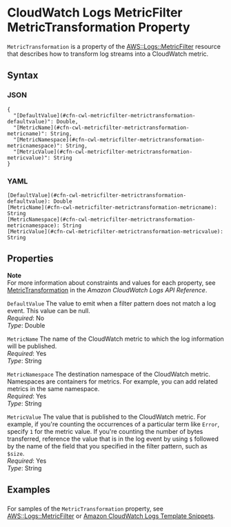 # CloudWatch Logs MetricFilter MetricTransformation Property<a name="aws-properties-logs-metricfilter-metrictransformation"></a>

`MetricTransformation` is a property of the [AWS::Logs::MetricFilter](aws-resource-logs-metricfilter.md) resource that describes how to transform log streams into a CloudWatch metric\.

## Syntax<a name="w13ab1c21c10c69c51c17b5"></a>

### JSON<a name="aws-properties-logs-metricfilter-metrictransformation-syntax.json"></a>

```
{
  "[DefaultValue](#cfn-cwl-metricfilter-metrictransformation-defaultvalue)": Double,    
  "[MetricName](#cfn-cwl-metricfilter-metrictransformation-metricname)": String,
  "[MetricNamespace](#cfn-cwl-metricfilter-metrictransformation-metricnamespace)": String,
  "[MetricValue](#cfn-cwl-metricfilter-metrictransformation-metricvalue)": String
}
```

### YAML<a name="aws-properties-logs-metricfilter-metrictransformation-syntax.yaml"></a>

```
[DefaultValue](#cfn-cwl-metricfilter-metrictransformation-defaultvalue): Double
[MetricName](#cfn-cwl-metricfilter-metrictransformation-metricname): String
[MetricNamespace](#cfn-cwl-metricfilter-metrictransformation-metricnamespace): String
[MetricValue](#cfn-cwl-metricfilter-metrictransformation-metricvalue): String
```

## Properties<a name="w13ab1c21c10c69c51c17b7"></a>

**Note**  
For more information about constraints and values for each property, see [MetricTransformation](https://docs.aws.amazon.com/AmazonCloudWatchLogs/latest/APIReference/API_MetricTransformation.html) in the *Amazon CloudWatch Logs API Reference*\.

`DefaultValue`  <a name="cfn-cwl-metricfilter-metrictransformation-defaultvalue"></a>
The value to emit when a filter pattern does not match a log event\. This value can be null\.  
*Required*: No  
*Type*: Double

`MetricName`  <a name="cfn-cwl-metricfilter-metrictransformation-metricname"></a>
The name of the CloudWatch metric to which the log information will be published\.  
*Required*: Yes  
*Type*: String

`MetricNamespace`  <a name="cfn-cwl-metricfilter-metrictransformation-metricnamespace"></a>
The destination namespace of the CloudWatch metric\. Namespaces are containers for metrics\. For example, you can add related metrics in the same namespace\.  
*Required*: Yes  
*Type*: String

`MetricValue`  <a name="cfn-cwl-metricfilter-metrictransformation-metricvalue"></a>
The value that is published to the CloudWatch metric\. For example, if you're counting the occurrences of a particular term like `Error`, specify `1` for the metric value\. If you're counting the number of bytes transferred, reference the value that is in the log event by using `$` followed by the name of the field that you specified in the filter pattern, such as `$size`\.  
*Required*: Yes  
*Type*: String

## Examples<a name="w13ab1c21c10c69c51c17b9"></a>

### <a name="w13ab1c21c10c69c51c17b9b2"></a>

For samples of the `MetricTransformation` property, see [AWS::Logs::MetricFilter](aws-resource-logs-metricfilter.md) or [Amazon CloudWatch Logs Template Snippets](quickref-cloudwatchlogs.md)\.